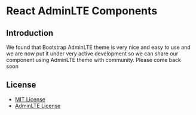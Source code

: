 # React AdminLTE Components

## Introduction
We found that Bootstrap AdminLTE theme is very nice and easy to use and we are now put it under very active development so we can share our component using AdminLTE theme with community. Please come back soon

## License
* [MIT License](https://opensource.org/licenses/MIT)
* [AdminLTE License](https://adminlte.io/docs/2.4/license)
